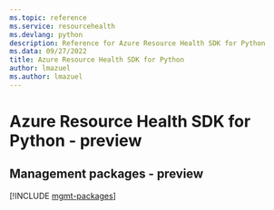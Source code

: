 ```yaml
---
ms.topic: reference
ms.service: resourcehealth
ms.devlang: python
description: Reference for Azure Resource Health SDK for Python
ms.data: 09/27/2022
title: Azure Resource Health SDK for Python
author: lmazuel
ms.author: lmazuel
---
```

# Azure Resource Health SDK for Python - preview

## Management packages - preview
[!INCLUDE [mgmt-packages](resource-health-mgmt-index.md)]